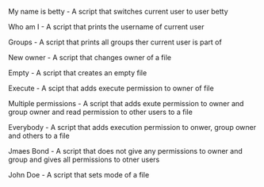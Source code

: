My name is betty - A script that switches current user to user betty

Who am I - A script that prints the username of current user

Groups - A script that prints all groups ther current user is part of

New owner - A script that changes owner of a file

Empty - A script that creates an empty file

Execute - A scipt that adds execute permission to owner of file

Multiple permissions - A script that adds exute permission to owner and group owner and read permission to other users to a file

Everybody - A script that adds execution permission to onwer, group owner and others to a file


Jmaes Bond - A script that does not give any permissions to owner and group and gives all permissions to otner users

John Doe - A script that sets mode of a file

